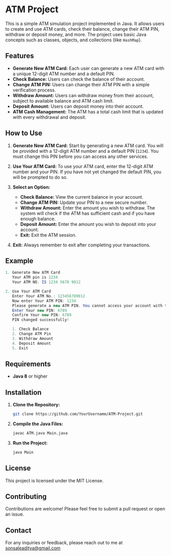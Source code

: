 
# ATM Project

This is a simple ATM simulation project implemented in Java. It allows users to create and use ATM cards, check their balance, change their ATM PIN, withdraw or deposit money, and more. The project uses basic Java concepts such as classes, objects, and collections (like `HashMap`).

## Features

- **Generate New ATM Card:** Each user can generate a new ATM card with a unique 12-digit ATM number and a default PIN.
- **Check Balance:** Users can check the balance of their account.
- **Change ATM PIN:** Users can change their ATM PIN with a simple verification process.
- **Withdraw Amount:** Users can withdraw money from their account, subject to available balance and ATM cash limit.
- **Deposit Amount:** Users can deposit money into their account.
- **ATM Cash Management:** The ATM has a total cash limit that is updated with every withdrawal and deposit.

## How to Use

1. **Generate New ATM Card:** Start by generating a new ATM card. You will be provided with a 12-digit ATM number and a default PIN (`1234`). You must change this PIN before you can access any other services.
  
2. **Use Your ATM Card:** To use your ATM card, enter the 12-digit ATM number and your PIN. If you have not yet changed the default PIN, you will be prompted to do so.

3. **Select an Option:**
    - **Check Balance:** View the current balance in your account.
    - **Change ATM PIN:** Update your PIN to a new secure number.
    - **Withdraw Amount:** Enter the amount you wish to withdraw. The system will check if the ATM has sufficient cash and if you have enough balance.
    - **Deposit Amount:** Enter the amount you wish to deposit into your account.
    - **Exit:** Exit the ATM session.

4. **Exit:** Always remember to exit after completing your transactions.

## Example

```java
1. Generate New ATM Card
   Your ATM pin is 1234
   Your ATM NO. IS 1234 5678 9012

2. Use Your ATM Card
   Enter Your ATM No.: 123456789012
   Now enter Your ATM PIN: 1234
   Please generate a new ATM PIN. You cannot access your account with this PIN.
   Enter Your new PIN: 6789
   Confirm Your new PIN: 6789
   PIN changed successfully!

   1. Check Balance
   2. Change ATM Pin
   3. Withdraw Amount
   4. Deposit Amount
   5. Exit
```

## Requirements

- **Java 8** or higher

## Installation

1. **Clone the Repository:**
   ```bash
   git clone https://github.com/YourUsername/ATM-Project.git
   ```

2. **Compile the Java Files:**
   ```bash
   javac ATM.java Main.java
   ```

3. **Run the Project:**
   ```bash
   java Main
   ```

## License

This project is licensed under the MIT License.

## Contributing

Contributions are welcome! Please feel free to submit a pull request or open an issue.

## Contact

For any inquiries or feedback, please reach out to me at sonsaleaditya@gmail.com
